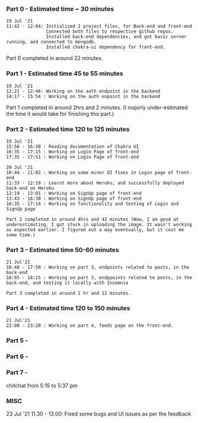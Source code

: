 ### Part 0 - Estimated time ~ 30 minutes
    19 Jul '21
    11:42 - 12:04: Initialized 2 project files, for Back-end and front-end
                   Connected both files to respective github repos.
                   Installed back-end dependencies, and got basic server running, and connected to mongodb.
                   Installed chakra-ui dependency for front-end.

Part 0 completed in around 22 minutes.

### Part 1 - Estimated time 45 to 55 minutes
    19 Jul '21 
    12:21 - 12:46: Working on the auth endpoint in the backend
    14:17 - 15:54 : Working on the auth enpoint in the backend

Part 1 completed in around 2hrs and 2 minutes. (I majorly under-estimated the time it would take for finishing this part.)

### Part 2 - Estimated time 120 to 125 minutes
    19 Jul '21
    15:56 - 16:30 : Reading documentation of Chakra UI
    16:35 - 17:15 : Working on Login Page of front-end
    17:35 - 17:51 : Working on Login Page of front-end
    
    20 Jul '21
    10:44 - 11:02 : Working on some minor UI fixes in Login page of front-end
    11:33 - 12:19 : Learnt more about Heroku, and successfully deployed back-end on Heroku
    12:19 - 13:01 : Working on SignUp page of front-end
    13:43 - 16:30 : Working on SignUp page of front-end
    16:35 - 17:14 : Working on functionality and testing of Login and SignUp page

    Part 2 completed in around 4hrs and 42 minutes (Wow, I am good at underestimating. I got stuck in uploading the image. It wasn't working as expected earlier. I figured out a way eventually, but it cost me some time.)

### Part 3 - Estimated time 50-60 minutes
    21 Jul'21
    16:48 - 17:50 : Working on part 3, endpoints related to posts, in the back-end
    18:05 - 18:15 : Working on part 3, endppoints related to posts, in the back-end, and testing it locally with Insomnia

    Part 3 completed in around 1 hr and 12 minutes.

### Part 4 - Estimated time 120 to 150 minutes
    21 Jul'21
    22:08 - 23:20 : Working on part 4, feeds page on the front-end.

### Part 5 - 

### Part 6 - 


### Part 7 - 

chitchat from 5:15 to 5:37 pm
    
### MISC
23 Jul '21
11.30 - 13.00: Fixed some bugs and UI issues as per the feedback